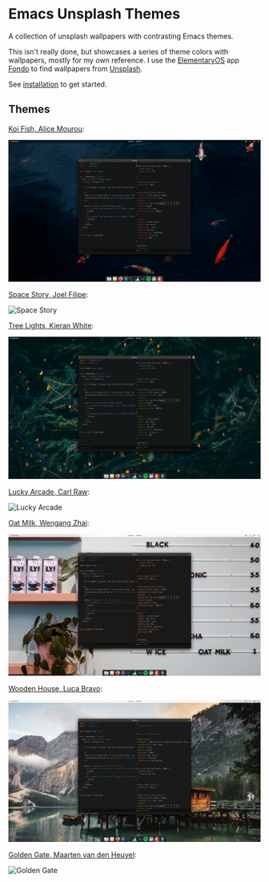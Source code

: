 # Emacs Unsplash Themes

A collection of unsplash wallpapers with contrasting Emacs themes.

This isn't really done, but showcases a series of theme colors with wallpapers, mostly for my own reference. I use the [ElementaryOS](elementary.io/) app [Fondo](https://appcenter.elementary.io/com.github.calo001.fondo/) to find wallpapers from [Unsplash](https://unsplash.com).

See [installation](./INSTALL.md) to get started.

## Themes

[Koi Fish, Alice Mourou](https://unsplash.com/photos/RrvGuqx-bOQ):

![Koi](./samples/koi.png)

[Space Story, Joel Filipe](https://unsplash.com/photos/QwoNAhbmLLo):

![Space Story](./samples/space-story.png)

[Tree Lights, Kieran White](https://unsplash.com/photos/SBdmQcW8qag):

![Tree Lights](./samples/tree-lights.png)

[Lucky Arcade, Carl Raw](https://unsplash.com/photos/7H7KVCihBvI):

![Lucky Arcade](./samples/lucky-arcade.png)

[Oat Milk, Wengang Zhai](https://unsplash.com/photos/LvUZACzeG1g):

![Oat Milk](./samples/oat-milk.png)

[Wooden House, Luca Bravo](https://unsplash.com/photos/hFzIoD0F_i8):

![Wooden House](./samples/wooden-house.png)

[Golden Gate, Maarten van den Heuvel](https://unsplash.com/photos/gZXx8lKAb7Y):

![Golden Gate](./samples/golden-gate.png)
